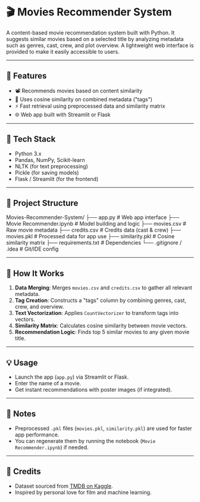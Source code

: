 # 🎬 Movies Recommender System

A content-based movie recommendation system built with Python. It suggests similar movies based on a selected title by analyzing metadata such as genres, cast, crew, and plot overview. A lightweight web interface is provided to make it easily accessible to users.

---

## 🚀 Features

- 📽️ Recommends movies based on content similarity
- 🧠 Uses cosine similarity on combined metadata ("tags")
- ⚡ Fast retrieval using preprocessed data and similarity matrix
- 🌐 Web app built with Streamlit or Flask

---

## 🧰 Tech Stack

- Python 3.x
- Pandas, NumPy, Scikit-learn
- NLTK (for text preprocessing)
- Pickle (for saving models)
- Flask / Streamlit (for the frontend)

---

## 📁 Project Structure

Movies-Recommender-System/ ├── app.py # Web app interface ├── Movie Recommender.ipynb # Model building and logic ├── movies.csv # Raw movie metadata ├── credits.csv # Credits data (cast & crew) ├── movies.pkl # Processed data for app use ├── similarity.pkl # Cosine similarity matrix ├── requirements.txt # Dependencies └── .gitignore / .idea # Git/IDE config


---

## 🧪 How It Works

1. **Data Merging**: Merges `movies.csv` and `credits.csv` to gather all relevant metadata.
2. **Tag Creation**: Constructs a "tags" column by combining genres, cast, crew, and overview.
3. **Text Vectorization**: Applies `CountVectorizer` to transform tags into vectors.
4. **Similarity Matrix**: Calculates cosine similarity between movie vectors.
5. **Recommendation Logic**: Finds top 5 similar movies to any given movie title.

---

## 💡 Usage

- Launch the app (`app.py`) via Streamlit or Flask.
- Enter the name of a movie.
- Get instant recommendations with poster images (if integrated).

---

## 📌 Notes

- Preprocessed `.pkl` files (`movies.pkl`, `similarity.pkl`) are used for faster app performance.
- You can regenerate them by running the notebook (`Movie Recommender.ipynb`) if needed.

---

## 🙌 Credits

- Dataset sourced from [TMDB on Kaggle](https://www.kaggle.com/datasets/tmdb/tmdb-movie-metadata).
- Inspired by personal love for film and machine learning.
